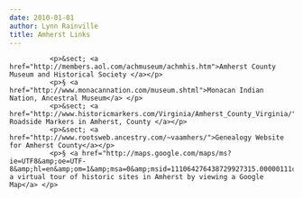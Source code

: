 ```yaml
---
date: 2010-01-01
author: Lynn Rainville
title: Amherst Links
---
```

			  <p>&sect; <a href="http://members.aol.com/achmuseum/achmhis.htm">Amherst County Museum and Historical Society </a></p>
			  <p>§ <a href="http://www.monacannation.com/museum.shtml">Monacan Indian Nation, Ancestral Museum</a> </p>
			  <p>&sect; <a href="http://www.historicmarkers.com/Virginia/Amherst_County_Virginia/">Historic Roadside Markers in Amherst, County </a></p>
			  <p>&sect; <a href="http://www.rootsweb.ancestry.com/~vaamhers/">Genealogy Website for Amherst County</a></p>
			  <p>§ <a href="http://maps.google.com/maps/ms?ie=UTF8&amp;oe=UTF-8&amp;hl=en&amp;om=1&amp;msa=0&amp;msid=111064276438729927315.00000111cd32ed1c2ec7a&amp;z=12">Take a virtual tour of historic sites in Amherst by viewing a Google Map</a> </p>
